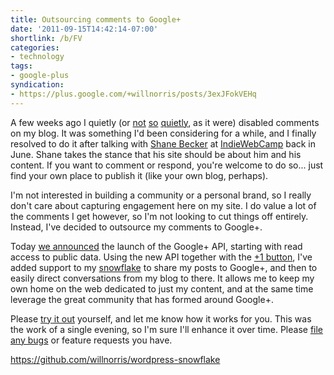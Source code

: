 ```yaml
---
title: Outsourcing comments to Google+
date: '2011-09-15T14:42:14-07:00'
shortlink: /b/FV
categories:
- technology
tags:
- google-plus
syndication:
- https://plus.google.com/+willnorris/posts/3exJFokVEHq
---
```

A few weeks ago I quietly (or [not][] [so][] [quietly][], as it were) disabled comments on my blog.  It was something
I'd been considering for a while, and I finally resolved to do it after talking with [Shane Becker][] at
[IndieWebCamp][] back in June.  Shane takes the stance that his site should be about him and his content.  If you want
to comment or respond, you're welcome to do so... just find your own place to publish it (like your own blog, perhaps).

I'm not interested in building a community or a personal brand, so I really don't care about capturing engagement here
on my site.  I do value a lot of the comments I get however, so I'm not looking to cut things off entirely.  Instead,
I've decided to outsource my comments to Google+.

Today [we announced][] the launch of the Google+ API, starting with read access to public data.  Using the new API
together with the [+1 button][], I've added support to my [snowflake][] to share my posts to Google+, and then to easily
direct conversations from my blog to there.  It allows me to keep my own home on the web dedicated to just my content,
and at the same time leverage the great community that has formed around Google+.

Please [try it out][snowflake] yourself, and let me know how it works for you.  This was the work of a single evening,
so I'm sure I'll enhance it over time.  Please [file any bugs][] or feature requests you have.

<https://github.com/willnorris/wordpress-snowflake>

[not]: https://twitter.com/andrewwatson/status/101351332602060800
[so]: https://twitter.com/ChrisSaad/status/101351327149473792
[quietly]: https://twitter.com/willnorris/status/101351800992575488
[Shane Becker]: http://iamshane.com/
[IndieWebCamp]: http://indiewebcamp.com/
[we announced]: http://googleplusplatform.blogspot.com/
[Google+]: http://www.google.com/+
[+1 button]: http://developers.google.com/+/plugins/+1button/
[snowflake]: https://github.com/willnorris/wordpress-snowflake
[file any bugs]: https://github.com/willnorris/wordpress-snowflake/issues
